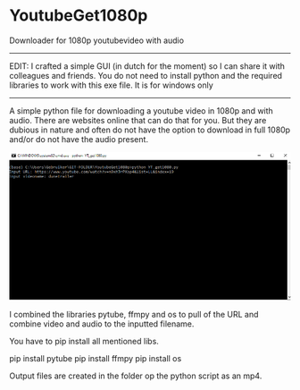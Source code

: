 # YoutubeGet1080p
Downloader for 1080p youtubevideo with audio

-------------

EDIT: I crafted a simple GUI (in dutch for the moment) so I can share it with colleagues and friends. You do not need to install python and the required libraries to work with this exe file. It is for windows only

-------------

A simple python file for downloading a youtube video in 1080p and with audio. There are websites online that can do that for you. But they are dubious in nature and often do not have the option to download in full 1080p and/or do not have the audio present.

![](Screen_YT_get1080.PNG)

I combined the libraries pytube, ffmpy and os to pull of the URL and combine video and audio to the inputted filename.

You have to pip install all mentioned libs.

pip install pytube
pip install ffmpy
pip install os

Output files are created in the folder op the python script as an mp4.




